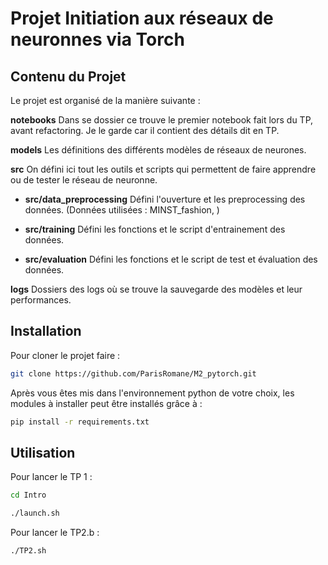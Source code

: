 # Projet Initiation aux réseaux de neuronnes via Torch


## Contenu du Projet
Le projet est organisé de la manière suivante : 

**notebooks** Dans se dossier ce trouve le premier notebook fait lors du TP, avant refactoring. Je le garde car il contient des détails dit en TP.

**models** Les définitions des différents modèles de réseaux de neurones.

**src** On défini ici tout les outils et scripts qui permettent de faire apprendre ou de tester le réseau de neuronne.

- **src/data_preprocessing** Défini l'ouverture et les preprocessing des données. (Données utilisées : MINST_fashion, )

- **src/training** Défini les fonctions et le script d'entrainement des données. 

- **src/evaluation** Défini les fonctions et le script de test et évaluation des données. 

**logs** Dossiers des logs où se trouve la sauvegarde des modèles et leur performances. 


## Installation 
Pour cloner le projet faire :

```bash
git clone https://github.com/ParisRomane/M2_pytorch.git
```


Après vous êtes mis dans l'environnement python de votre choix, les modules à installer peut être installés grâce à : 

```bash
pip install -r requirements.txt
```

## Utilisation
Pour lancer le TP 1 : 

```bash
cd Intro 

./launch.sh
```

Pour lancer le TP2.b : 
```bash
./TP2.sh
```